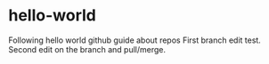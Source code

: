 # hello-world
Following hello world github guide about repos
First branch edit test. 
Second edit on the branch and pull/merge.

